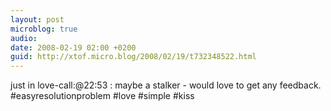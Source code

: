 ```yaml
---
layout: post
microblog: true
audio: 
date: 2008-02-19 02:00 +0200
guid: http://xtof.micro.blog/2008/02/19/t732348522.html
---
```

just in love-call:@22:53 : maybe a stalker - would love to get any feedback. #easyresolutionproblem #love #simple #kiss
